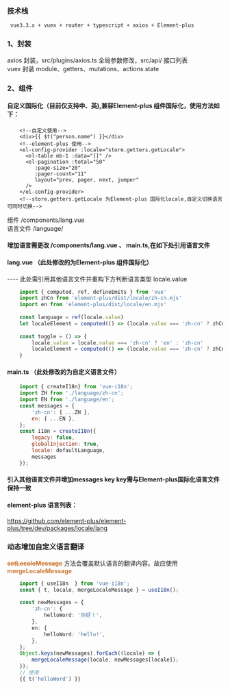 ### 技术栈
```
 vue3.3.x + vuex + router + typescript + axios + Element-plus
```

### 1、封装
axios 封装，src/plugins/axios.ts  全局参数修改，src/api/  接口列表<br>
vuex 封装  module、getters、mutations、actions.state<br>

### 2、组件
#### 自定义国际化（目前仅支持中、英),兼容Element-plus 组件国际化，使用方法如下：
```vue
    <!--自定义使用-->
    <div>{{ $t("person.name") }}</div>
    <!--element-plus 使用-->
    <el-config-provider :locale="store.getters.getLocale">
      <el-table mb-1 :data="[]" />
      <el-pagination :total="50"
         :page-size="20"
         :pager-count="11"
         layout="prev, pager, next, jumper"
      />
    </el-config-provider>
    <!--store.getters.getLocale 为Element-plus 国际化locale,自定义切换语言可同时切换-->
```

组件  /components/lang.vue<br>
语言文件 /language/

#### 增加语言需更改 /components/lang.vue 、 main.ts,在如下处引用语言文件

####  lang.vue （此处修改的为Element-plus 组件国际化）
---- 此处需引用其他语言文件并重构下方判断语言类型 locale.value
```javascript
    import { computed, ref, defineEmits } from 'vue'
    import zhCn from 'element-plus/dist/locale/zh-cn.mjs'
    import en from 'element-plus/dist/locale/en.mjs'
    
    const language = ref(locale.value)
    let localeElement = computed(() => (locale.value === 'zh-cn' ? zhCn : en))
    
    const toggle = () => {
        locale.value = locale.value === 'zh-cn' ? 'en' : 'zh-cn'
        localeElement = computed(() => (locale.value === 'zh-cn' ? zhCn : en))
    }
```
####  main.ts （此处修改的为自定义语言文件）
```javascript
    import { createI18n} from 'vue-i18n';
    import ZH from './language/zh-cn';
    import EN from './language/en';
    const messages = {
        'zh-cn': { ...ZH },
        en: { ...EN },
    };
    const i18n = createI18n({
        legacy: false,
        globalInjection: true,
        locale: defaultLanguage,
        messages
    });
```
#### 引入其他语言文件并增加messages  key   key需与Element-plus国际化语言文件保持一致
#### element-plus 语言列表：
https://github.com/element-plus/element-plus/tree/dev/packages/locale/lang 
### 动态增加自定义语言翻译
**<span style="color:#CC7832">~~setLocaleMessage~~</span>** 方法会覆盖默认语言的翻译内容。故应使用 **<span style="color:#CC7832">mergeLocaleMessage</span>**
```typescript
    import { useI18n  } from 'vue-i18n';
    const { t, locale, mergeLocaleMessage } = useI18n();
    
    const newMessages = {
        'zh-cn': {
            helloWord: '你好！',
        },
        en: {
            helloWord: 'hello!',
        },
    };
    Object.keys(newMessages).forEach((locale) => {
        mergeLocaleMessage(locale, newMessages[locale]);
    });
    // 使用
    {{ t('helloWord') }}
    
```


